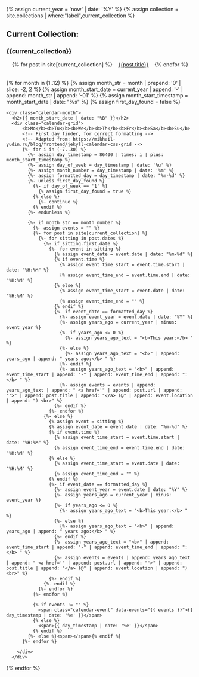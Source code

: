 {% assign current_year = 'now' | date: '%Y' %}
{% assign collection = site.collections | where:"label",current_collection %}

## Current Collection:

### {{current_collection}}

<div style="display: flex; flex-wrap:wrap; gap: 1rem; justify-content: center; margin-bottom: 2rem;">
{% for post in site[current_collection] %}
<span><a href="{{post.url}}">{{post.title}}</a></span>
{% endfor %}
</div>
<div class="calendar-container">
  {% for month in (1..12) %}
    <!-- Month prep -->
    {% assign month_str = month | prepend: '0' | slice: -2, 2 %}
    {% assign month_start_date = current_year | append: '-' | append: month_str | append: '-01' %}
    {% assign month_start_timestamp = month_start_date | date: "%s" %}
    {% assign first_day_found = false %}

    <div class="calendar-month">
      <h2>{{ month_start_date | date: "%B" }}</h2>
      <div class="calendar-grid">
          <b>Mo</b><b>Tu</b><b>We</b><b>Th</b><b>Fr</b><b>Sa</b><b>Su</b>
          <!-- First day finder, for correct formatting -->
          <!-- Adapted from: https://mikhail-yudin.ru/blog/frontend/jekyll-calendar-css-grid -->
          {%- for i in (-7..30) %}
            {%- assign day_timestamp = 86400 | times: i | plus: month_start_timestamp %}
            {%- assign day_of_week = day_timestamp | date: '%u' %}
            {%- assign month_number = day_timestamp | date: '%m' %}
            {%- assign formatted_day = day_timestamp | date: "%m-%d" %}
            {%- unless first_day_found %}
              {%- if day_of_week == '1' %}
                {% assign first_day_found = true %}
              {% else %}
                {%- continue %}
              {% endif %}
            {%- endunless %}

            {%- if month_str == month_number %}
              {%- assign events = "" %}
              {%- for post in site[current_collection] %}
                {%- for sitting in post.dates %}
                  {%- if sitting.first.date %}
                    {%- for event in sitting %}
                      {% assign event_date = event.date | date: "%m-%d" %}
                      {% if event.time %}
                        {% assign event_time_start = event.time.start | date: "%H:%M" %}
                        {% assign event_time_end = event.time.end | date: "%H:%M" %}
                      {% else %}
                        {% assign event_time_start = event.date | date: "%H:%M" %}
                        {% assign event_time_end = "" %}
                      {% endif %}
                      {%- if event_date == formatted_day %}
                        {%- assign event_year = event.date | date: "%Y" %}
                        {%- assign years_ago = current_year | minus: event_year %}
                        {%- if years_ago <= 0 %}
                          {%- assign years_ago_text = "<b>This year:</b> " %}
                        {%- else %}
                          {%- assign years_ago_text = "<b>" | append: years_ago | append: " years ago:</b> " %}
                        {%- endif %}
                        {%- assign years_ago_text = "<b>" | append: event_time_start | append: "-" | append: event_time_end | append: ":</b> " %}
                        {%- assign events = events | append: years_ago_text | append: " <a href='" | append: post.url | append: "'>" | append: post.title | append: "</a> (@" | append: event.location | append: ") <br>" %}
                      {%- endif %}
                    {%- endfor %}
                  {%- else %}
                    {% assign event = sitting %}
                    {% assign event_date = event.date | date: "%m-%d" %}
                    {% if event.time %}
                      {% assign event_time_start = event.time.start | date: "%H:%M" %}
                      {% assign event_time_end = event.time.end | date: "%H:%M" %}
                    {% else %}
                      {% assign event_time_start = event.date | date: "%H:%M" %}
                      {% assign event_time_end = "" %}
                    {% endif %}
                    {%- if event_date == formatted_day %}
                      {%- assign event_year = event.date | date: "%Y" %}
                      {%- assign years_ago = current_year | minus: event_year %}
                      {%- if years_ago <= 0 %}
                        {%- assign years_ago_text = "<b>This year:</b> " %}
                      {%- else %}
                        {%- assign years_ago_text = "<b>" | append: years_ago | append: " years ago:</b> " %}
                      {%- endif %}
                      {%- assign years_ago_text = "<b>" | append: event_time_start | append: "-" | append: event_time_end | append: ":</b> " %}
                      {%- assign events = events | append: years_ago_text | append: " <a href='" | append: post.url | append: "'>" | append: post.title | append: "</a> (@" | append: event.location | append: ") <br>" %}
                    {%- endif %}
                  {%- endif %}
                {%- endfor %}
              {%- endfor %}

              {% if events != "" %}
                <span class="calendar-event" data-events="{{ events }}">{{ day_timestamp | date: '%e' }}</span>
              {% else %}
                <span>{{ day_timestamp | date: '%e' }}</span>
              {% endif %}
            {%- else %}<span></span>{% endif %}
          {%- endfor %}

        </div>
      </div>

{% endfor %}

</div>

<dialog id="eventDialog">
  <p id="eventContent"></p>
  <form method="dialog">
    <button autofocus>Close</button>
  </form>
</dialog>

<script>
document.addEventListener('DOMContentLoaded', function() {
    const eventDays = document.querySelectorAll('.calendar-event');
    const dialog = document.getElementById('eventDialog');
    const eventContent = document.getElementById('eventContent');

    eventDays.forEach(day => {
      day.addEventListener('click', function() {
        eventContent.innerHTML = '<h3>On this day:</h3>' + this.getAttribute('data-events');
        dialog.showModal();
      });
    });
});
</script>
